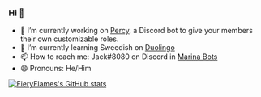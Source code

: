 ### Hi 👋

- 🔭 I’m currently working on [Percy](https://github.com/FieryFlames/Percy), a Discord bot to give your members their own customizable roles.
- 🌱 I’m currently learning Sweedish on [Duolingo](https://www.duolingo.com/)
- 📫 How to reach me: Jack#8080 on Discord in [Marina Bots](https://discord.gg/TKspeKB)
- 😄 Pronouns: He/Him

[![FieryFlames's GitHub stats](https://github-readme-stats.vercel.app/api?username=FieryFlames)](https://github.com/anuraghazra/github-readme-stats)

